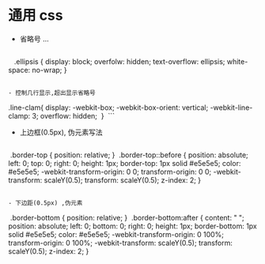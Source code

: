 # 通用 css

- 省略号 ...
  ```
    .ellipsis {
      display: block;
      overfolw: hidden;
      text-overflow: ellipsis;
      white-space: no-wrap;
    }
  ```

- 控制几行显示,超出显示省略号
  ```
  .line-clam{
    display: -webkit-box;
    -webkit-box-orient: vertical;
    -webkit-line-clamp: 3;
    overflow: hidden;
  }
  ```

- 上边框(0.5px), 伪元素写法
  ```
  .border-top {
    position: relative;
  }
  .border-top::before {
    position: absolute;
    left: 0;
    top: 0;
    right: 0;
    height: 1px;
    border-top: 1px solid #e5e5e5;
    color: #e5e5e5;
    -webkit-transform-origin: 0 0;
    transform-origin: 0 0;
    -webkit-transform: scaleY(0.5);
    transform: scaleY(0.5);
    z-index: 2;
  }
  ```
  
- 下边距(0.5px) ,伪元素
  ```
  .border-bottom {
    position: relative;
  }
  .border-bottom:after {
    content: " ";
    position: absolute;
    left: 0;
    bottom: 0;
    right: 0;
    height: 1px;
    border-bottom: 1px solid #e5e5e5;
    color: #e5e5e5;
    -webkit-transform-origin: 0 100%;
    transform-origin: 0 100%;
    -webkit-transform: scaleY(0.5);
    transform: scaleY(0.5);
    z-index: 2;
  }
  ```
